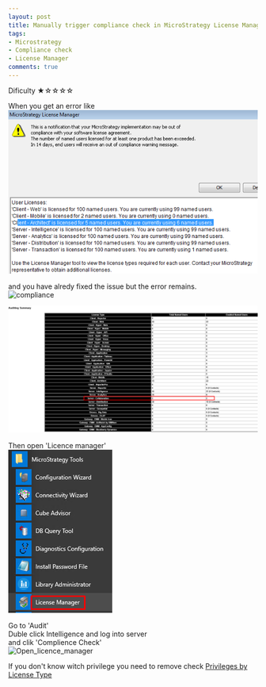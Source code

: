 ```yaml
---
layout: post
title: Manually trigger compliance check in MicroStrategy License Manager
tags:
- Microstrategy
- Compliance check
- License Manager
comments: true
---
```

Dificulty ★☆☆☆☆

When you get an error like <br />
![License_manager1](/img/20210620_0007/License_manager1.png)

and you have alredy fixed the issue but the error remains. <br />
![compliance](/img/20210620_0007/compliance_hidden.png)

![compliance1](/img/20210620_0007/compliance1.png)

Then open 'Licence manager' <br />
![Open_licence_manager](/img/20210620_0007/Open_licence_manager.png)

Go to 'Audit' <br />
Duble click Intelligence and log into server <br />
and clik 'Complience Check' <br />
![Open_licence_manager](/img/20210620_0007/Compliance_Check_hiden.png)

If you don't know witch privilege you need to remove check 
[Privileges by License Type](https://www2.microstrategy.com/producthelp/current/Workstation/WebHelp/Lang_1033/Content/privileges_by_license_type.htm)
